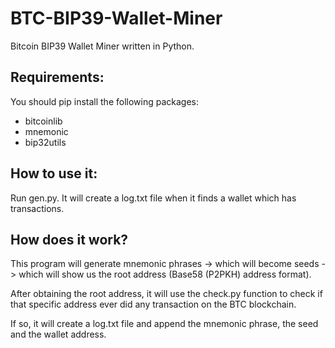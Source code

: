 # BTC-BIP39-Wallet-Miner
Bitcoin BIP39 Wallet Miner written in Python.

## Requirements:
You should pip install the following packages:
- bitcoinlib
- mnemonic
- bip32utils

## How to use it:

Run gen.py. It will create a log.txt file when it finds a wallet which has transactions.

## How does it work?

This program will generate mnemonic phrases -> which will become seeds -> which will show us the root address (Base58 (P2PKH) address format).

After obtaining the root address, it will use the check.py function to check if that specific address ever did any transaction on the BTC blockchain.

If so, it will create a log.txt file and append the mnemonic phrase, the seed and the wallet address.
